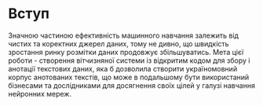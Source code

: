 
# Вступ

Значною частиною ефективність машинного навчання залежить від чистих та коректних джерел даних, тому не дивно, що швидкість зростання ринку розмітки даних продовжує збільшуватись. Мета цієї роботи - створення вітчизняної системи із відкритим кодом для збору і анотації текстових даних, яка б дозволила створити україномовний корпус анотованих текстів, що може в подальшому бути використаний бізнесами та дослідниками для досягнення своїх цілей у галузі навчання нейронних мереж. 


